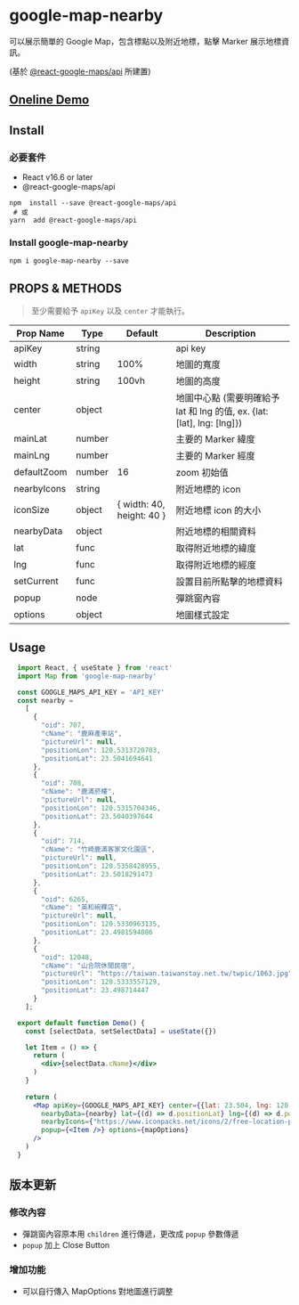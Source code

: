 # google-map-nearby

可以展示簡單的 Google Map，包含標點以及附近地標，點擊 Marker 展示地標資訊。

(基於 [@react-google-maps/api](https://github.com/JustFly1984/react-google-maps-api) 所建置)

## [Oneline Demo](https://no-ttt.github.io/google-map-nearby/)

## Install
### 必要套件
- React v16.6 or later
- @react-google-maps/api

```
npm  install --save @react-google-maps/api
 # 或
yarn  add @react-google-maps/api
```

### Install google-map-nearby 
```
npm i google-map-nearby --save
```

## PROPS & METHODS
> 至少需要給予 `apiKey` 以及 `center` 才能執行。

|Prop Name | Type | Default | Description |
| -------- | -------- | -------- | -------- |
| apiKey     | string     |     | api key     |
| width     | string     | 100%     | 地圖的寬度     |
| height     | string     | 100vh     | 地圖的高度     |
| center     | object     |      | 地圖中心點 (需要明確給予 lat 和 lng 的值, ex. {lat: [lat], lng: [lng]})     |
| mainLat     | number     |     | 主要的 Marker 緯度     |
| mainLng     | number     |     |  主要的 Marker 經度    |
| defaultZoom     | number     | 16     |  zoom 初始值    |
| nearbyIcons     | string     |      |  附近地標的 icon    |
| iconSize     | object     |  { width: 40, height: 40 }   |   附近地標 icon 的大小   |
| nearbyData     | object     |     |   附近地標的相關資料   |
| lat     | func     |      |  取得附近地標的緯度    |
| lng     | func     |      |   取得附近地標的經度   |
| setCurrent     | func     |      |   設置目前所點擊的地標資料   |
| popup     | node     |      |   彈跳窗內容   |
| options     | object     |      |   地圖樣式設定   |


## Usage
```jsx
  import React, { useState } from 'react'
  import Map from 'google-map-nearby'

  const GOOGLE_MAPS_API_KEY = 'API_KEY'
  const nearby = 
    [
      {
        "oid": 707,
        "cName": "鹿麻產車站",
        "pictureUrl": null,
        "positionLon": 120.5313720703,
        "positionLat": 23.5041694641
      },
      {
        "oid": 708,
        "cName": "鹿滿菸樓",
        "pictureUrl": null,
        "positionLon": 120.5315704346,
        "positionLat": 23.5040397644
      },
      {
        "oid": 714,
        "cName": "竹崎鹿滿客家文化園區",
        "pictureUrl": null,
        "positionLon": 120.5358428955,
        "positionLat": 23.5018291473
      },
      {
        "oid": 6265,
        "cName": "英和碗粿店",
        "pictureUrl": null,
        "positionLon": 120.5330963135,
        "positionLat": 23.4981594086
      },
      {
        "oid": 12048,
        "cName": "山合院休閒民宿",
        "pictureUrl": "https://taiwan.taiwanstay.net.tw/twpic/1063.jpg",
        "positionLon": 120.5333557129,
        "positionLat": 23.498714447
      }
    ];

  export default function Demo() {
    const [selectData, setSelectData] = useState({})

    let Item = () => {
      return (
        <div>{selectData.cName}</div>
      )
    }
    
    return (
      <Map apiKey={GOOGLE_MAPS_API_KEY} center={{lat: 23.504, lng: 120.531 }} defaultZoom={16} mainLat={23.504} mainLng={120.531} 
        nearbyData={nearby} lat={(d) => d.positionLat} lng={(d) => d.positionLon} setCurrent={(data) => setSelectData(data)}
        nearbyIcons={"https://www.iconpacks.net/icons/2/free-location-pin-icon-2965-thumb.png"} iconSize={{ width: 40, height: 40 }}
        popup={<Item />} options={mapOptions}
      />
    )
  }
```

## 版本更新
### 修改內容
- 彈跳窗內容原本用 `children` 進行傳遞，更改成 `popup` 參數傳遞
- `popup` 加上 Close Button

### 增加功能
- 可以自行傳入 MapOptions 對地圖進行調整